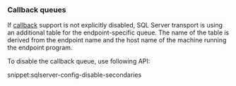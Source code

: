 ### Callback queues

If [callback](/nservicebus/messaging/handling-responses-on-the-client-side.md#message-routing) support is not explicitly disabled, SQL Server transport is using an additional table for the endpoint-specific queue. The name of the table is derived from the endpoint name and the host name of the machine running the endpoint program.

To disable the callback queue, use following API:

snippet:sqlserver-config-disable-secondaries